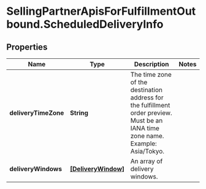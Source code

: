 # SellingPartnerApisForFulfillmentOutbound.ScheduledDeliveryInfo

## Properties

Name | Type | Description | Notes
------------ | ------------- | ------------- | -------------
**deliveryTimeZone** | **String** | The time zone of the destination address for the fulfillment order preview. Must be an IANA time zone name. Example: Asia/Tokyo. | 
**deliveryWindows** | [**[DeliveryWindow]**](DeliveryWindow.md) | An array of delivery windows. | 


